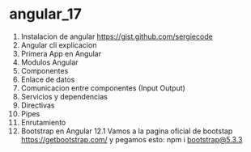 # angular_17
1. Instalacion de angular
https://gist.github.com/sergiecode
2. Angular cli explicacion
3. Primera App en Angular
4. Modulos Angular
5. Componentes
6. Enlace de datos
7. Comunicacion entre componentes (Input Output)
8. Servicios y dependencias
9. Directivas
10. Pipes
11. Enrutamiento
12. Bootstrap en Angular
    12.1 Vamos a la pagina oficial de bootstap https://getbootstrap.com/ y pegamos esto:
    npm i bootstrap@5.3.3
